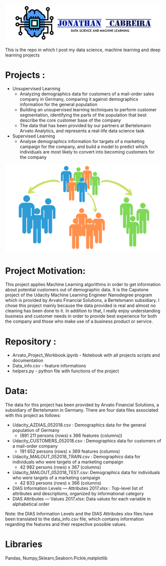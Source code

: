 
![](images/CabreiraLogo.png)


This is the repo in which I post my data science, machine learning and deep learning projects
# Projects :
 - Unsupervised Learning
  	- Analyzing demographics data for customers of a mail-order sales company in Germany, comparing it against demographics information for the general population 
  	- Building an unsupervised learning techniques to perform customer segmentation, identifying the parts of the population that best describe the core customer base of the company
  	- The data that has been provided by our partners at Bertelsmann Arvato Analytics, and represents a real-life data science task
 - Supervised Learning
 	- Analyse demographics information for targets of a marketing campaign for the company, and build a model to predict which individuals are most likely to convert into becoming customers for the company

<p align="center">
  <img  src="images/Segmentation.png">
</p>

# Project Motivation:

 This project applies Machine Learning algorithms in order to get information about potential customers out of demographic data. It is the Capstone project of the Udacity Machine Learning Engineer Nanodegree program which is provided by Arvato Financial Solutions, a Bertelsmann subsidiary. I chose this project mainly because the data provided is real and almost no cleaning has been done to it. In addition to that, I really enjoy understanding business and customer needs in order to provide best experience for both the company and those who make use of a business product or service.


# Repository :
- Arvato_Project_Workbook.ipynb - Notebook with all projects scripts and documentation
- Data_info.csv - feature informations
- helpers.py - python file with functions of the project

# Data:

 The data for this project has been provided by Arvato Financial Solutions, a subsidiary of
Bertelsmann in Germany. There are four data files associated with this project as follows:

- Udacity_AZDIAS_052018.csv : Demographics data for the general population of Germany 
	- (891 211 persons (rows) x 366 features (columns))
- Udacity_CUSTOMERS_052018.csv : Demographics data for customers of a mail-order company
	- 191 652 persons (rows) x 369 features (columns)
- Udacity_MAILOUT_052018_TRAIN.csv : Demographics data for individuals who were targets of a marketing campaign
	- 42 982 persons (rows) x 367 (columns)
- Udacity_MAILOUT_052018_TEST.csv: Demographics data for individuals who were targets of a marketing campaign
	- 42 833 persons (rows) x 366 (columns)
- DIAS Information Levels — Attributes 2017.xlsx : Top-level list of attributes and descriptions, organized by informational category
- DIAS Attributes — Values 2017.xlsx: Data values for each variable in alphabetical order 

Note: the DIAS Information Levels and the DIAS Attributes xlsx files have been translated to the data_info.csv file, which contains information regarding the features and their respective possible values. 

# Libraries 

Pandas, Numpy,Sklearn,Seaborn.Pickle,matplotlib




